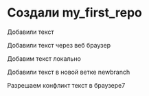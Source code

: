 # Создали my_first_repo

Добавили текст 

Добавили текст через веб браузер 

Добавим текст локально 

Добавили текст в новой ветке newbranch

Разрешаем конфликт текст в браузере7
